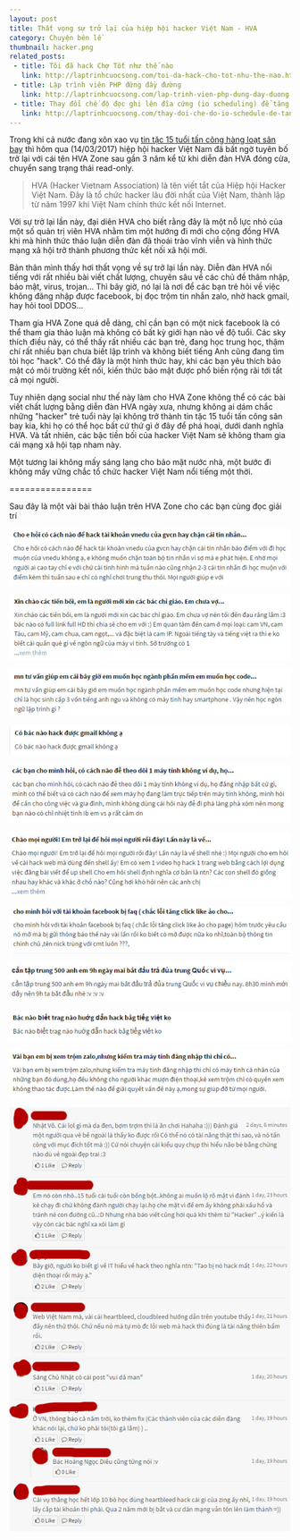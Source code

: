 ```yaml
---
layout: post
title: Thất vọng sự trở lại của hiệp hội hacker Việt Nam - HVA
category: Chuyện bên lề
thumbnail: hacker.png
related_posts:
 - title: Tôi đã hack Chợ Tốt như thế nào
   link: http://laptrinhcuocsong.com/toi-da-hack-cho-tot-nhu-the-nao.html
 - title: Lập trình viên PHP đứng đầy đường
   link: http://laptrinhcuocsong.com/lap-trinh-vien-php-dung-day-duong.html
 - title: Thay đổi chế độ đọc ghi lên đĩa cứng (io scheduling) để tăng tốc ubuntu
   link: http://laptrinhcuocsong.com/thay-doi-che-do-io-schedule-de-tang-toc-ubuntu.html
---
```

Trong khi cả nước đang xôn xao vụ [tin tặc 15 tuổi tấn công hàng loạt sân bay](http://news.zing.vn/tin-tac-tan-cong-hang-loat-website-san-bay-moi-15-tuoi-post727665.html) thì hôm qua (14/03/2017) hiệp hội hacker Việt Nam đã bất ngờ tuyên bố trở lại với cái tên HVA Zone sau gần 3 năm kể từ khi diễn đàn HVA đóng cửa, chuyển sang trạng thái read-only.

> HVA (Hacker Vietnam Association) là tên viết tắt của Hiệp hội Hacker Việt Nam. Đây là tổ chức hacker lâu đời nhất của Việt Nam, thành lập từ năm 1997 khi Việt Nam chính thức kết nối Internet.

Với sự trở lại lần này, đại diên HVA cho biết rằng đây là một nỗ lực nhỏ của một số quản trị viên HVA nhằm tìm một hướng đi mới cho cộng đồng HVA khi mà hình thức thảo luận diễn đàn đã thoái trào vĩnh viễn và hình thức mạng xã hội trở thành phương thức kết nối xã hội mới.

Bản thân mình thấy hơi thất vọng về sự trở lại lần này. Diễn đàn HVA nổi tiếng với rất nhiều bài viết chất lượng, chuyên sâu về các chủ đề thâm nhập, bảo mật, virus, trojan... Thì bây giờ, nó lại là nơi để các bạn trẻ hỏi về việc không đăng nhập được facebook, bị đọc trộm tin nhắn zalo, nhờ hack gmail, hay hỏi tool DDOS...

Tham gia HVA Zone quá dễ dàng, chỉ cần bạn có một nick facebook là có thể tham gia thảo luận mà không có bất kỳ giới hạn nào về độ tuổi. Các sky thích điều này, có thể thấy rất nhiều các bạn trẻ, đang học trung học, thậm chí rất nhiều bạn chưa biết lập trình và không biết tiếng Anh cũng đang tìm tòi học "hack". Có thể đây là một hình thức hay, khi các bạn yêu thích bảo mật có môi trường kết nối, kiến thức bảo mật được phổ biến rộng rãi tới tất cả mọi người. 

Tuy nhiên dạng social như thế này làm cho HVA Zone không thể có các bài viết chất lượng bằng diễn đàn HVA ngày xưa, nhưng không ai dám chắc những "hacker" trẻ tuổi này lại không trở thành tin tặc 15 tuổi tấn công sân bay kia, khi họ có thể học bất cứ thứ gì ở đây để phá hoại, dưới danh nghĩa HVA. Và tất nhiên, các bậc tiền bối của hacker Việt Nam sẽ không tham gia cái mạng xã hội tạp nham này.

Một tương lai không mấy sáng lạng cho bảo mật nước nhà, một bước đi không mấy vững chắc tổ chức hacker Việt Nam nổi tiếng một thời.

================

Sau đây là một vài bài thảo luận trên HVA Zone cho các bạn cùng đọc giải trí

![HVA Zone](images/hva1.jpg)

![HVA Zone](images/hva2.jpg)

![HVA Zone](images/hva3.jpg)

![HVA Zone](images/hva4.jpg)

![HVA Zone](images/hva5.jpg)

![HVA Zone](images/hva6.jpg)

![HVA Zone](images/hva7.jpg)

![HVA Zone](images/hva8.jpg)

![HVA Zone](images/hva9.jpg)

![HVA Zone](images/hva10.jpg)

![HVA Zone](images/hva11.jpg)
